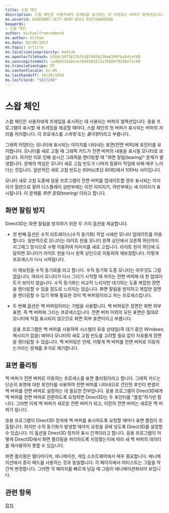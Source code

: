 ```yaml
---
title: 스왑 체인
description: 스왑 체인은 사용자에게 프레임을 표시하는 데 사용되는 버퍼의 컬렉션입니다.
ms.assetid: A38E8BB7-1E77-4D93-B321-D3572A80D5DD
keywords:
- 스왑 체인
author: michaelfromredmond
ms.author: mithom
ms.date: 02/08/2017
ms.topic: article
ms.localizationpriority: medium
ms.openlocfilehash: b38dc50f38276fb367402b230e6199fbabdcef80
ms.sourcegitcommit: ca96031debe1e76d4501621a7680079244ef1c60
ms.translationtype: MT
ms.contentlocale: ko-KR
ms.lasthandoff: 10/30/2018
ms.locfileid: "5817266"
---
```

# <a name="swap-chains"></a>스왑 체인


스왑 체인은 사용자에게 프레임을 표시하는 데 사용되는 버퍼의 컬렉션입니다. 응용 프로그램이 표시할 새 프레임을 제공할 때마다, 스왑 체인의 첫 버퍼가 표시되는 버퍼의 자리를 차지합니다. 이 프로세스를 *스와핑* 또는 *플리핑*이라고 부릅니다.

그래픽 어댑터는 모니터에 표시되는 이미지를 나타내는 표면(전면 버퍼)에 포인터를 유지합니다. 모니터를 새로 고칠 때 그래픽 카드가 전면 버퍼의 내용을 표시될 모니터로 보냅니다. 하지만 이로 인해 실시간 그래픽을 렌더링할 때 "화면 잘림(tearing)" 문제가 발생합니다. 문제의 핵심은 모니터 새로 고침 빈도가 나머지 컴퓨터 작업에 비해 매우 느리다는 것입니다. 일반적인 새로 고침 빈도는 60Hz(초당 60회)에서 100Hz 사이입니다.

모니터 새로 고침 도중에 응용 프로그램이 전면 버퍼를 업데이트할 경우 표시되는 이미지가 절반으로 잘려 디스플레이 상반부에는 이전 이미지가, 하반부에는 새 이미지가 표시됩니다. 이 문제를 *화면 잘림(tearing)* 이라고 합니다.

## <a name="span-idavoidingtearingspanspan-idavoidingtearingspanspan-idavoidingtearingspanavoiding-tearing"></a><span id="Avoiding_tearing"></span><span id="avoiding_tearing"></span><span id="AVOIDING_TEARING"></span>화면 잘림 방지


Direct3D는 화면 잘림을 방지하기 위한 두 가지 옵션을 제공합니다.

-   첫 번째 옵션은 수직 리트레이스(수직 동기화) 작업 시에만 모니터 업데이트를 허용합니다. 일반적으로 모니터는 라이트 핀을 모니터 왼쪽 상단에서 오른쪽 하단까지 지그재그 방식으로 수평 이동하여 이미지를 새로 고칩니다. 라이트 핀이 하단에 도달하면 모니터가 라이트 핀을 다시 왼쪽 상단으로 이동하여 재보정합니다. 이렇게 프로세스가 다시 시작됩니다.

    이 재보정을 수직 동기화를 라고 합니다. 수직 동기화 도중 모니터는 아무것도 그릴 없습니다, 따라서 모니터가 다시 그리기 시작할 때 까지는 전면 버퍼에 대 한 업데이트가 보이지 않습니다. 수직 동기화는 비교적 느리지만 대기하는 도중 복잡한 장면을 렌더링할 수 있을 정도로 느리지는 않습니다. 화면 잘림을 방지하고 복잡한 장면을 렌더링할 수 있기 위해 필요한 것이 백 버퍼링이라고 하는 프로세스입니다.

-   두 번째 옵션은 백 버퍼링이라는 기법을 사용합니다. 백 버퍼링은 장면은 화면 외부 표면, 즉 백 버퍼에 그리는 프로세스입니다. 전면 버퍼 이외의 모든 표면은 절대로 모니터에 직접 표시되지 않으므로 화면 외부 표면이라고 부릅니다.

    응용 프로그램은 백 버퍼를 사용하여 시스템이 유휴 상태일(즉 대기 중인 Windows 메시지가 없을) 때마다 모니터의 새로 고침 빈도를 고려할 필요 없이 자유롭게 장면을 렌더링할 수 있습니다. 백 버퍼링은 언제, 어떻게 백 버퍼를 전면 버퍼로 이동하는가라는 문제를 추가로 제기합니다.

## <a name="span-idsurfaceflippingspanspan-idsurfaceflippingspanspan-idsurfaceflippingspansurface-flipping"></a><span id="Surface_flipping"></span><span id="surface_flipping"></span><span id="SURFACE_FLIPPING"></span>표면 플리핑


백 버퍼가 전면 버퍼로 이동하는 프로세스를 표면 플리핑이라고 합니다. 그래픽 카드는 단순히 표면에 대한 포인터를 사용하여 전면 버퍼를 나타내므로 간단한 포인터 변경이 백 버퍼를 전면 버퍼로 설정하는 데 필요한 전부입니다. 응용 프로그램이 Direct3D에게 백 버퍼를 전면 버퍼로 전환하도록 요청하면 Direct3D는 두 포인터를 "플립"하기만 합니다. 그러면 이제 백 버퍼가 새로운 전면 버퍼가 되고, 이전의 전면 버퍼는 새로운 백 버퍼가 됩니다.

응용 프로그램이 Direct3D 장치에 백 버퍼를 표시하도록 요청할 때마다 표면 플립이 호출됩니다. 하지만 수직 동기화가 발생할 때까지 요청을 큐에 넣도록 Direct3D를 설정할 수 있습니다. 이 옵션을 Direct3D 장치의 표시 간격이라고 합니다. 응용 프로그램이 어떻게 Direct3D에서 화면 플리핑을 처리하도록 지정했는지에 따라 새 백 버퍼의 데이터를 재사용하지 못할 수 있습니다.

화면 플리핑은 멀티미디어, 애니메이션, 게임 소프트웨어에서 매우 중요합니다. 애니메이션에서 종이 패드를 사용하는 것과 동일합니다. 각 페이지에서 아티스트는 그림을 약간씩 변경합니다. 그러면 각 페이지를 빠르게 넘길 때 그림이 애니메이션화되어 보입니다.

## <a name="span-idrelated-topicsspanrelated-topics"></a><span id="related-topics"></span>관련 항목


[장치](devices.md)

 

 




